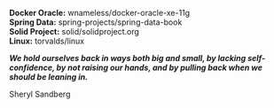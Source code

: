 **Docker Oracle:** wnameless/docker-oracle-xe-11g  
**Spring Data:** spring-projects/spring-data-book  
**Solid Project:** solid/solidproject.org  
**Linux:** torvalds/linux  

_**We hold ourselves back in ways both big and small, by lacking self-confidence, by not raising our hands, and by pulling back when we should be leaning in.**_

Sheryl Sandberg